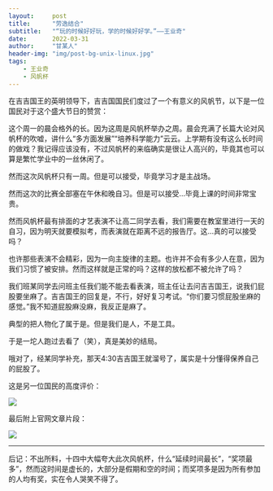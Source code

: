 ```yaml
---
layout:     post
title:      "劳逸结合"
subtitle:   "“玩的时候好好玩，学的时候好好学。”——王业奇"
date:       2022-03-31
author:     "甘某人"
header-img: "img/post-bg-unix-linux.jpg"
tags:
    - 王业奇
    - 风帆杯
---
```


在吉吉国王的英明领导下，吉吉国国民们度过了一个有意义的风帆节，以下是一位国民对于这个盛大节日的赞赏：

这个周一的晨会格外的长。因为这周是风帆杯举办之周。晨会充满了长篇大论对风帆杯的吹嘘，讲什么“多方面发展”“培养科学能力”云云。上学期有没有这么长时间的做戏？我记得应该没有，不过风帆杯的来临确实是很让人高兴的，毕竟其也可以算是繁忙学业中的一丝休闲了。

然而这次风帆杯只有一周。但是可以接受，毕竟学习才是主战场。

然而这次的比赛全部塞在午休和晚自习。但是可以接受…毕竟上课的时间非常宝贵。

然而风帆杯最有排面的才艺表演不让高二同学去看，我们需要在教室里进行一天的自习，因为明天就要模拟考，而表演就在距离不远的报告厅。这…真的可以接受吗？

也许那些表演不会精彩，因为一向主旋律的主题。也许并不会有多少人在意，因为我们习惯了被安排。然而这样就是正常的吗？这样的放松都不被允许了吗？

我们班某同学去问班主任我们能不能去看表演，班主任让去问吉吉国王，说我们屁股要坐麻了。吉吉国王的回复是，不行，好好复习考试。“你们要习惯屁股坐麻的感觉。”我不知道屁股麻没麻，我反正是麻了。

典型的把人物化了属于是。但是我们是人，不是工具。

于是一坨人跑过去看了（笑），真是美妙的结局。

哦对了，经某同学补充，那天4:30吉吉国王就溜号了，属实是十分懂得保养自己的屁股了。

这是另一位国民的高度评价：

![](https://s1.ax1x.com/2023/04/02/ppfIUFH.png)

最后附上官网文章片段：

![](https://s1.ax1x.com/2023/04/02/ppfIdfA.png)

----------

后记：不出所料，十四中大幅夸大此次风帆杯，什么“延续时间最长”，“奖项最多”，然而这时间是虚长的，大部分是假期和空的时间；而奖项多是因为所有参加的人均有奖，实在令人哭笑不得了。